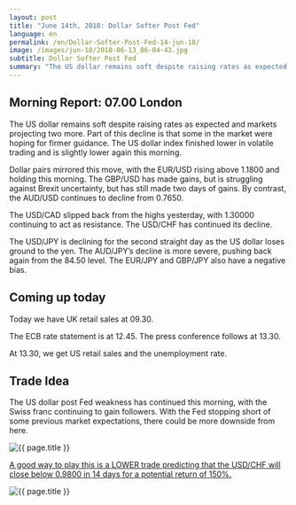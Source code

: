 ```yaml
---
layout: post
title: "June 14th, 2018: Dollar Softer Post Fed"
language: en
permalink: /en/Dollar-Softer-Post-Fed-14-jun-18/
image: /images/jun-18/2018-06-13_06-04-43.jpg
subtitle: Dollar Softer Post Fed
summary: "The US dollar remains soft despite raising rates as expected and markets projecting two more. Part of this decline is that some in the market were hoping for firmer guidance. The US dollar index finished lower in volatile trading and is slightly lower again this morning"
---
```

## Morning Report: 07.00 London

The US dollar remains soft despite raising rates as expected and markets projecting two more. Part of this decline is that some in the market were hoping for firmer guidance. The US dollar index finished lower in volatile trading and is slightly lower again this morning. 

Dollar pairs mirrored this move, with the EUR/USD rising above 1.1800 and holding this morning. The GBP/USD has made gains, but is struggling against Brexit uncertainty, but has still made two days of gains. By contrast, the AUD/USD continues to decline from 0.7650. 

The USD/CAD slipped back from the highs yesterday, with 1.30000 continuing to act as resistance. The USD/CHF has continued its decline.  

The USD/JPY is declining for the second straight day as the US dollar loses ground to the yen. The AUD/JPY’s decline is more severe, pushing back again from the 84.50 level. The EUR/JPY and GBP/JPY also have a negative bias. 

## Coming up today

Today we have UK retail sales at 09.30. 

The ECB rate statement is at 12.45. The press conference follows at 13.30. 

At 13.30, we get US retail sales and the unemployment rate. 

## Trade Idea

The US dollar post Fed weakness has continued this morning, with the Swiss franc continuing to gain followers. With the Fed stopping short of some previous market expectations, there could be more downside from here.

<img class="post-image" src="{{ site.url }}/images/jun-18/2018-06-13_06-04-43.jpg" alt="{{ page.title }}" title="{{ page.title }}">

<a href="%LINK%%?currency=GBP&market=forex&underlying=frxUSDCHF&formname=higherlower&duration_amount=14&duration_units=d&amount=10&amount_type=stake&expiry_type=duration&barrier=0.9800" target="_blank">A good way to play this is a LOWER trade predicting that the USD/CHF will close below 0.9800 in 14 days for a potential return of 150%.</a>

<img class="post-image" src="{{ site.url }}/images/jun-18/2018-06-14_06-49-00.jpg" alt="{{ page.title }}" title="{{ page.title }}">
